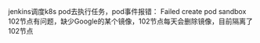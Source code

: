 jenkins调度k8s pod去执行任务，pod事件报错：
Failed create pod sandbox
102节点有问题，缺少Google的某个镜像，102节点每天会删除镜像，目前隔离了102节点
